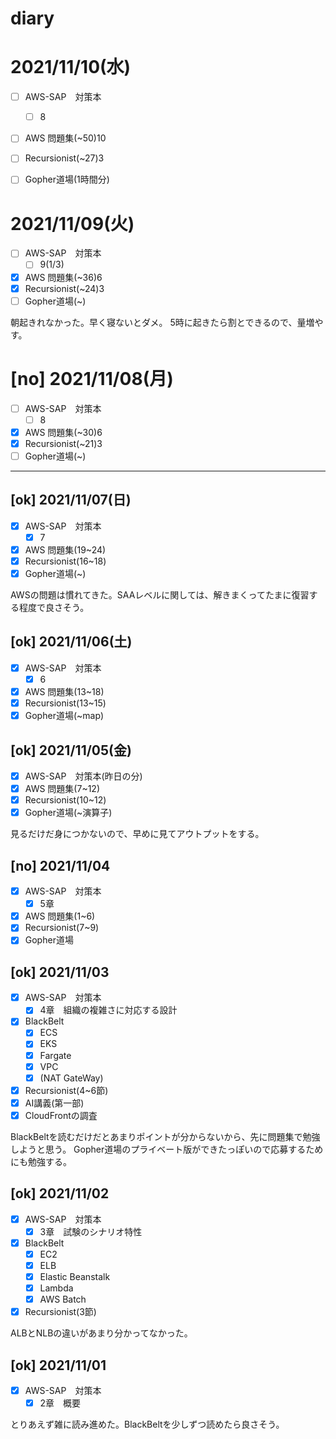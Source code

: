 # diary


# 2021/11/10(水)

- [ ] AWS-SAP　対策本
  - [ ] 8
- [ ] AWS 問題集(~50)10
- [ ] Recursionist(~27)3
- [ ] Gopher道場(1時間分)


# 2021/11/09(火)

- [ ] AWS-SAP　対策本
  - [ ] 9(1/3)
- [x] AWS 問題集(~36)6
- [x] Recursionist(~24)3
- [ ] Gopher道場(~)

朝起きれなかった。早く寝ないとダメ。
5時に起きたら割とできるので、量増やす。


# [no] 2021/11/08(月)

- [ ] AWS-SAP　対策本
  - [ ] 8
- [x] AWS 問題集(~30)6
- [x] Recursionist(~21)3
- [ ] Gopher道場(~)

---

## [ok] 2021/11/07(日)
- [x] AWS-SAP　対策本
  - [x] 7
- [x] AWS 問題集(19~24)
- [x] Recursionist(16~18)
- [x] Gopher道場(~)

AWSの問題は慣れてきた。SAAレベルに関しては、解きまくってたまに復習する程度で良さそう。

## [ok] 2021/11/06(土)
- [x] AWS-SAP　対策本
  - [x] 6
- [x] AWS 問題集(13~18)
- [x] Recursionist(13~15)
- [x] Gopher道場(~map)

## [ok] 2021/11/05(金)
- [x] AWS-SAP　対策本(昨日の分)
- [x] AWS 問題集(7~12)
- [x] Recursionist(10~12)
- [x] Gopher道場(~演算子)

見るだけだ身につかないので、早めに見てアウトプットをする。

## [no] 2021/11/04
- [x] AWS-SAP　対策本
  - [x] 5章
- [x] AWS 問題集(1~6)
- [x] Recursionist(7~9)
- [x] Gopher道場

## [ok] 2021/11/03
- [x] AWS-SAP　対策本
  - [x] 4章　組織の複雑さに対応する設計
- [x] BlackBelt
  - [x] ECS
  - [x] EKS
  - [x] Fargate
  - [x] VPC
  - [x] (NAT GateWay)
- [x] Recursionist(4~6節)
- [x] AI講義(第一部)
- [x] CloudFrontの調査

BlackBeltを読むだけだとあまりポイントが分からないから、先に問題集で勉強しようと思う。
Gopher道場のプライベート版ができたっぽいので応募するためにも勉強する。

## [ok] 2021/11/02
- [x] AWS-SAP　対策本
  - [x] 3章　試験のシナリオ特性
- [x] BlackBelt
  - [x] EC2
  - [x] ELB
  - [x] Elastic Beanstalk
  - [x] Lambda
  - [x] AWS Batch
- [x] Recursionist(3節)

ALBとNLBの違いがあまり分かってなかった。

## [ok] 2021/11/01
- [x] AWS-SAP　対策本
  - [x] 2章　概要

とりあえず雑に読み進めた。BlackBeltを少しずつ読めたら良さそう。
